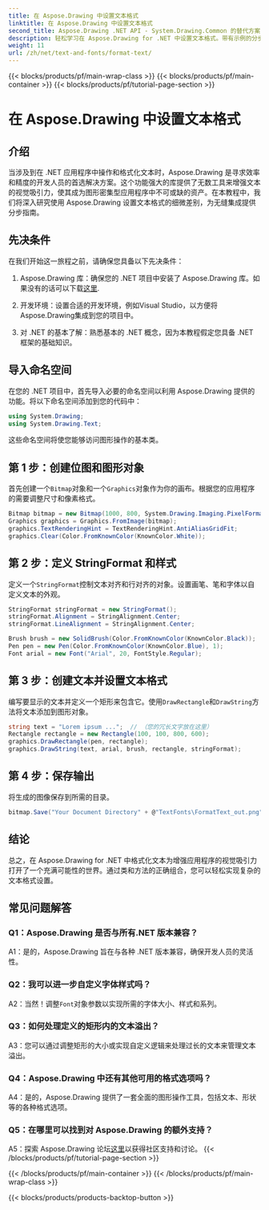 ```yaml
---
title: 在 Aspose.Drawing 中设置文本格式
linktitle: 在 Aspose.Drawing 中设置文本格式
second_title: Aspose.Drawing .NET API - System.Drawing.Common 的替代方案
description: 轻松学习在 Aspose.Drawing for .NET 中设置文本格式。带有示例的分步指南。
weight: 11
url: /zh/net/text-and-fonts/format-text/
---
```


{{< blocks/products/pf/main-wrap-class >}}
{{< blocks/products/pf/main-container >}}
{{< blocks/products/pf/tutorial-page-section >}}

# 在 Aspose.Drawing 中设置文本格式

## 介绍

当涉及到在 .NET 应用程序中操作和格式化文本时，Aspose.Drawing 是寻求效率和精度的开发人员的首选解决方案。这个功能强大的库提供了无数工具来增强文本的视觉吸引力，使其成为图形密集型应用程序中不可或缺的资产。在本教程中，我们将深入研究使用 Aspose.Drawing 设置文本格式的细微差别，为无缝集成提供分步指南。

## 先决条件

在我们开始这一旅程之前，请确保您具备以下先决条件：

1.  Aspose.Drawing 库：确保您的 .NET 项目中安装了 Aspose.Drawing 库。如果没有的话可以下载[这里](https://releases.aspose.com/drawing/net/).

2. 开发环境：设置合适的开发环境，例如Visual Studio，以方便将Aspose.Drawing集成到您的项目中。

3. 对 .NET 的基本了解：熟悉基本的 .NET 概念，因为本教程假定您具备 .NET 框架的基础知识。

## 导入命名空间

在您的 .NET 项目中，首先导入必要的命名空间以利用 Aspose.Drawing 提供的功能。将以下命名空间添加到您的代码中：

```csharp
using System.Drawing;
using System.Drawing.Text;
```

这些命名空间将使您能够访问图形操作的基本类。

## 第 1 步：创建位图和图形对象

首先创建一个`Bitmap`对象和一个`Graphics`对象作为你的画布。根据您的应用程序的需要调整尺寸和像素格式。

```csharp
Bitmap bitmap = new Bitmap(1000, 800, System.Drawing.Imaging.PixelFormat.Format32bppPArgb);
Graphics graphics = Graphics.FromImage(bitmap);
graphics.TextRenderingHint = TextRenderingHint.AntiAliasGridFit;
graphics.Clear(Color.FromKnownColor(KnownColor.White));
```

## 第 2 步：定义 StringFormat 和样式

定义一个`StringFormat`控制文本对齐和行对齐的对象。设置画笔、笔和字体以自定义文本的外观。

```csharp
StringFormat stringFormat = new StringFormat();
stringFormat.Alignment = StringAlignment.Center;
stringFormat.LineAlignment = StringAlignment.Center;

Brush brush = new SolidBrush(Color.FromKnownColor(KnownColor.Black));
Pen pen = new Pen(Color.FromKnownColor(KnownColor.Blue), 1);
Font arial = new Font("Arial", 20, FontStyle.Regular);
```

## 第 3 步：创建文本并设置文本格式

编写要显示的文本并定义一个矩形来包含它。使用`DrawRectangle`和`DrawString`方法将文本添加到图形对象。

```csharp
string text = "Lorem ipsum ...";  // （您的冗长文字放在这里）
Rectangle rectangle = new Rectangle(100, 100, 800, 600);
graphics.DrawRectangle(pen, rectangle);
graphics.DrawString(text, arial, brush, rectangle, stringFormat);
```

## 第 4 步：保存输出

将生成的图像保存到所需的目录。

```csharp
bitmap.Save("Your Document Directory" + @"TextFonts\FormatText_out.png");
```

## 结论

总之，在 Aspose.Drawing for .NET 中格式化文本为增强应用程序的视觉吸引力打开了一个充满可能性的世界。通过类和方法的正确组合，您可以轻松实现复杂的文本格式设置。

## 常见问题解答

### Q1：Aspose.Drawing 是否与所有.NET 版本兼容？

A1：是的，Aspose.Drawing 旨在与各种 .NET 版本兼容，确保开发人员的灵活性。

### Q2：我可以进一步自定义字体样式吗？

 A2：当然！调整`Font`对象参数以实现所需的字体大小、样式和系列。

### Q3：如何处理定义的矩形内的文本溢出？

A3：您可以通过调整矩形的大小或实现自定义逻辑来处理过长的文本来管理文本溢出。

### Q4：Aspose.Drawing 中还有其他可用的格式选项吗？

A4：是的，Aspose.Drawing 提供了一套全面的图形操作工具，包括文本、形状等的各种格式选项。

### Q5：在哪里可以找到对 Aspose.Drawing 的额外支持？

 A5：探索 Aspose.Drawing 论坛[这里](https://forum.aspose.com/c/diagram/17)以获得社区支持和讨论。
{{< /blocks/products/pf/tutorial-page-section >}}

{{< /blocks/products/pf/main-container >}}
{{< /blocks/products/pf/main-wrap-class >}}

{{< blocks/products/products-backtop-button >}}

